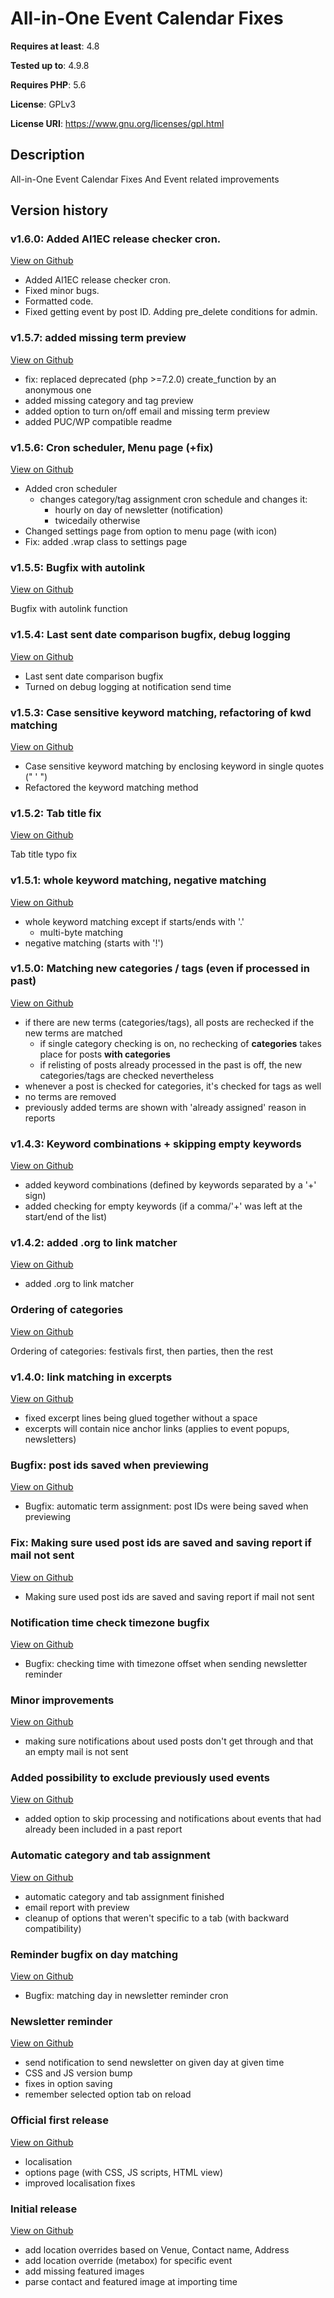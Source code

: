 # All-in-One Event Calendar Fixes

**Requires at least**: 4.8

**Tested up to**: 4.9.8

**Requires PHP**: 5.6

**License**: GPLv3

**License URI**: https://www.gnu.org/licenses/gpl.html


## Description

All-in-One Event Calendar Fixes And Event related improvements

## Version history

### v1.6.0: Added AI1EC release checker cron.

[View on Github](https://github.com/charliecek/all-in-one-event-calendar-fixes/releases/tag/v1.6.0)

- Added AI1EC release checker cron.
- Fixed minor bugs.
- Formatted code.
- Fixed getting event by post ID. Adding pre_delete conditions for admin.

### v1.5.7: added missing term preview

[View on Github](https://github.com/charliecek/all-in-one-event-calendar-fixes/releases/tag/v1.5.7)

- fix: replaced deprecated (php >=7.2.0) create_function by an anonymous one
- added missing category and tag preview
- added option to turn on/off email and missing term preview
- added PUC/WP compatible readme

### v1.5.6: Cron scheduler, Menu page (+fix)

[View on Github](https://github.com/charliecek/all-in-one-event-calendar-fixes/releases/tag/v1.5.6)

- Added cron scheduler
  - changes category/tag assignment cron schedule and changes it:
    - hourly on day of newsletter (notification)
    - twicedaily otherwise
- Changed settings page from option to menu page (with icon)
- Fix: added .wrap class to settings page

### v1.5.5: Bugfix with autolink

[View on Github](https://github.com/charliecek/all-in-one-event-calendar-fixes/releases/tag/v1.5.5)

Bugfix with autolink function

### v1.5.4: Last sent date comparison bugfix, debug logging

[View on Github](https://github.com/charliecek/all-in-one-event-calendar-fixes/releases/tag/v1.5.4)

- Last sent date comparison bugfix
- Turned on debug logging at notification send time

### v1.5.3: Case sensitive keyword matching, refactoring of kwd matching

[View on Github](https://github.com/charliecek/all-in-one-event-calendar-fixes/releases/tag/v1.5.3)

- Case sensitive keyword matching by enclosing keyword in single quotes (" ' ")
- Refactored the keyword matching method

### v1.5.2: Tab title fix

[View on Github](https://github.com/charliecek/all-in-one-event-calendar-fixes/releases/tag/v1.5.2)

Tab title typo fix

### v1.5.1: whole keyword matching, negative matching

[View on Github](https://github.com/charliecek/all-in-one-event-calendar-fixes/releases/tag/v1.5.1)

- whole keyword matching except if starts/ends with '.'
  - multi-byte matching
- negative matching (starts with '!')

### v1.5.0: Matching new categories / tags (even if processed in past)

[View on Github](https://github.com/charliecek/all-in-one-event-calendar-fixes/releases/tag/v1.5.0)

- if there are new terms (categories/tags), all posts are rechecked if the new terms are matched
  - if single category checking is on, no rechecking of **categories** takes place for posts **with categories**
  - if relisting of posts already processed in the past is off, the new categories/tags are checked nevertheless
- whenever a post is checked for categories, it's checked for tags as well
- no terms are removed
- previously added terms are shown with 'already assigned' reason in reports

### v1.4.3: Keyword combinations + skipping empty keywords

[View on Github](https://github.com/charliecek/all-in-one-event-calendar-fixes/releases/tag/v1.4.3)

- added keyword combinations (defined by keywords separated by a '+' sign)
- added checking for empty keywords (if a comma/'+' was left at the start/end of the list)

### v1.4.2: added .org to link matcher

[View on Github](https://github.com/charliecek/all-in-one-event-calendar-fixes/releases/tag/v1.4.2)

- added .org to link matcher

### Ordering of categories

[View on Github](https://github.com/charliecek/all-in-one-event-calendar-fixes/releases/tag/v1.4.1)

Ordering of categories: festivals first, then parties, then the rest

### v1.4.0: link matching in excerpts

[View on Github](https://github.com/charliecek/all-in-one-event-calendar-fixes/releases/tag/v1.4.0)

- fixed excerpt lines being glued together without a space
- excerpts will contain nice anchor links (applies to event popups, newsletters)

### Bugfix: post ids saved when previewing

[View on Github](https://github.com/charliecek/all-in-one-event-calendar-fixes/releases/tag/v1.3.4)

- Bugfix: automatic term assignment: post IDs were being saved when previewing

### Fix: Making sure used post ids are saved and saving report if mail not sent

[View on Github](https://github.com/charliecek/all-in-one-event-calendar-fixes/releases/tag/v1.3.3)

- Making sure used post ids are saved and saving report if mail not sent

### Notification time check timezone bugfix

[View on Github](https://github.com/charliecek/all-in-one-event-calendar-fixes/releases/tag/v1.3.2)

- Bugfix: checking time with timezone offset when sending newsletter reminder

### Minor improvements

[View on Github](https://github.com/charliecek/all-in-one-event-calendar-fixes/releases/tag/v1.3.1)

- making sure notifications about used posts don't get through and that an empty mail is not sent

### Added possibility to exclude previously used events

[View on Github](https://github.com/charliecek/all-in-one-event-calendar-fixes/releases/tag/v1.3.0)

- added option to skip processing and notifications about events that had already been included in a past report

### Automatic category and tab assignment

[View on Github](https://github.com/charliecek/all-in-one-event-calendar-fixes/releases/tag/v1.2.0)

- automatic category and tab assignment finished
- email report with preview
- cleanup of options that weren't specific to a tab (with backward compatibility)

### Reminder bugfix on day matching

[View on Github](https://github.com/charliecek/all-in-one-event-calendar-fixes/releases/tag/v1.1.1)

- Bugfix: matching day in newsletter reminder cron

### Newsletter reminder

[View on Github](https://github.com/charliecek/all-in-one-event-calendar-fixes/releases/tag/v1.1.0)

- send notification to send newsletter on given day at given time
- CSS and JS version bump
- fixes in option saving
- remember selected option tab on reload

### Official first release

[View on Github](https://github.com/charliecek/all-in-one-event-calendar-fixes/releases/tag/v1.0.0)

- localisation
- options page (with CSS, JS scripts, HTML view)
- improved localisation fixes

### Initial release

[View on Github](https://github.com/charliecek/all-in-one-event-calendar-fixes/releases/tag/v0.1.0)

- add location overrides based on Venue, Contact name, Address
- add location override (metabox) for specific event
- add missing featured images
- parse contact and featured image at importing time

